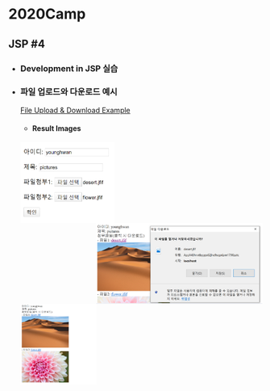 # 2020Camp

## JSP #4
 + ### Development in JSP 실습

 + ### 파일 업로드와 다운로드 예시
    [File Upload & Download Example](https://github.com/Younghwan-Lee/2020Camp/tree/master/jspProject4/WebContent/FileLoad)
    + #### Result Images
     <img src="https://github.com/Younghwan-Lee/2020Camp/blob/master/jspProject4/WebContent/FileLoad/index.PNG" align="left" height="160"        width="186" >
     <img src="https://github.com/Younghwan-Lee/2020Camp/blob/master/jspProject4/WebContent/FileLoad/down.PNG" align="right" height="160"        width="330" >
     <img src="https://github.com/Younghwan-Lee/2020Camp/blob/master/jspProject4/WebContent/FileLoad/result.PNG" align="left" height="160"        width="151" >

